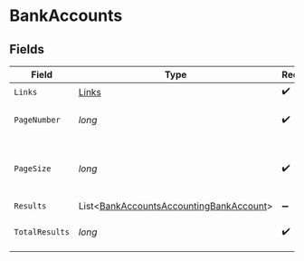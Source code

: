 # BankAccounts


## Fields

| Field                                                                                               | Type                                                                                                | Required                                                                                            | Description                                                                                         |
| --------------------------------------------------------------------------------------------------- | --------------------------------------------------------------------------------------------------- | --------------------------------------------------------------------------------------------------- | --------------------------------------------------------------------------------------------------- |
| `Links`                                                                                             | [Links](../../Models/Shared/Links.md)                                                               | :heavy_check_mark:                                                                                  | N/A                                                                                                 |
| `PageNumber`                                                                                        | *long*                                                                                              | :heavy_check_mark:                                                                                  | Current page number.                                                                                |
| `PageSize`                                                                                          | *long*                                                                                              | :heavy_check_mark:                                                                                  | Number of items to return in results array.                                                         |
| `Results`                                                                                           | List<[BankAccountsAccountingBankAccount](../../Models/Shared/BankAccountsAccountingBankAccount.md)> | :heavy_minus_sign:                                                                                  | N/A                                                                                                 |
| `TotalResults`                                                                                      | *long*                                                                                              | :heavy_check_mark:                                                                                  | Total number of items.                                                                              |